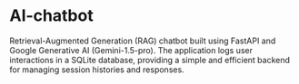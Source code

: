 # AI-chatbot
Retrieval-Augmented Generation (RAG) chatbot built using FastAPI and Google Generative AI (Gemini-1.5-pro). The application logs user interactions in a SQLite database, providing a simple and efficient backend for managing session histories and responses.
